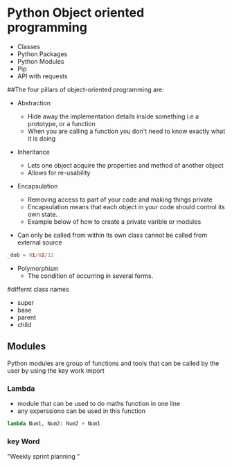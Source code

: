 # Python Object oriented programming

- Classes
- Python Packages
- Python Modules
- Pip
- API with requests

##The four pillars of object-oriented programming are:

- Abstraction
  - Hide away the implementation details inside something i.e a prototype, or a function 
  - When you are calling a function you don't need to know exactly what it is doing 

- Inheritance
  - Lets one object acquire the properties and method of another object
  - Allows for re-usability
    
- Encapsulation
  - Removing access to part of your code and making things private
  -  Encapsulation means that each object in your code should control its own state.
  - Example below of how to create a private varible or modules 
- Can only be called from within its own class cannot be called from external source
```python
_dob = 01/02/12
```
- Polymorphism
    - The condition of occurring in several forms.

#differnt class names
- super
- base
- parent
- child
## Modules
Python modules are group of functions and tools that can be called by the user by using the key work import

### Lambda
- module that can be used to do maths function in one line
- any experssiono can be used in this function
```python
lambda Num1, Num2: Num2 + Num1
```
### key Word 
"Weekly sprint planning "